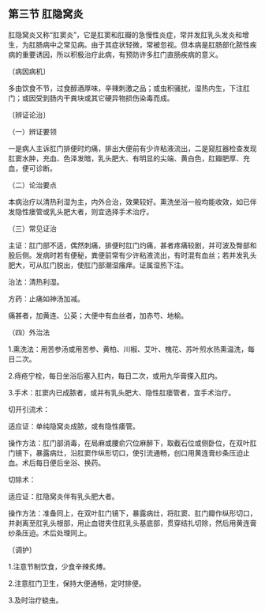 ## 第三节 肛隐窝炎

肛隐窝炎又称“肛窦炎”，它是肛窦和肛瓣的急慢性炎症，常并发肛乳头发炎和增生，为肛肠病中之常见病。由于其症状轻微，常被忽视。但本病是肛肠部化脓性疾病的重要诱因，所以积极治疗此病，有预防许多肛门直肠疾病的意义。

〔病因病机〕

多由饮食不节，过食醇酒厚味，辛辣刺激之品；或虫积骚扰，湿热内生，下注肛门；或因受到肠内干粪块或其它硬异物损伤染毒而成。

〔辨证论治〕

（一）辨证要领

一是病人主诉肛门排便时灼痛，排出大便前有少许粘液流出，二是窥肛器检查发现肛窦水肿，充血、色泽发暗，乳头肥大、有明显的尖端、黄白色，肛瓣肥厚、充血，便可诊断。

（二）论治要点

本病治疗以清热利湿为主，内外合治，效果较好。熏洗坐浴一般均能收效，如已伴发隐性瘘管或乳头肥大者，则宜选择手术治疗。

（三）常见证治

主证：肛门部不适，偶然刺痛，排便时肛门灼痛，甚者疼痛较剧，并可波及臀部和股后侧。发病时若有便秘，粪便前常有少许粘液流出，有时混有血丝；若并发乳头肥大，可从肛门脱出，使肛门部潮湿瘙痒。证属湿热下注。

治法：清热利湿。

方药：止痛如神汤加减。

痛甚者，加黄连、公英；大便中有血丝者，加赤芍、地榆。

（四）外治法

1.熏洗法：用苦参汤或用苦参、黄柏、川椒、艾叶、槐花、苏叶煎水热熏温洗，每日二次。

2.痔疮宁栓，每日坐浴后塞入肛内，每日二次，或用九华膏搽入肛内。

3.手术：肛窦内已成脓者，或并有乳头肥大、隐性肛瘘管者，宜手术治疗。

切开引流术：

适应证：单纯隐窝炎成脓，或有隐性痿管。

操作方法：肛门部消毒，在局麻或腰俞穴位麻醉下，取截石位或侧卧位，在双叶肛门镜下，暴露病灶，沿肛窦作纵形切口，使引流通畅，创口用黄连膏纱条压迫止血。术后每日便后坐浴、换药。

切除术：

适应证：肛隐窝炎伴有乳头肥大者。

操作方法：准备同上，在双叶肛门镜下，暴露病灶，将肛窦、肛门瓣作纵形切口，并剥离至肛乳头根部，用止血钳夹住肛乳头基底部，贯穿结扎切除，然后用黄连膏纱条压迫。术后处理同上。

〔调护〕

1.注意节制饮食，少食辛辣炙煿。

2.注意肛门卫生，保持大便通畅，定时排便。

3.及时治疗蛲虫。
